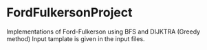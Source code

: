 # FordFulkersonProject
Implementations of Ford-Fulkerson using BFS and DIJKTRA (Greedy method)
Input tamplate is given in the input files.
